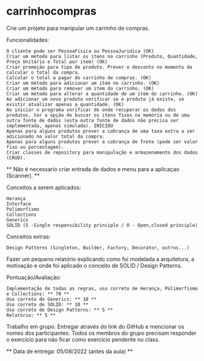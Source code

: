 # carrinhocompras

Crie um projeto para manipular um carrinho de compras.

Funcionalidades:

    O cliente pode ser PessoaFisica ou PessoaJuridica (OK)
    Criar um método para listar os itens no carrinho (Produto, Quantidade, Preço Unitário e Total por item) (OK)
    Criar promoção para tipo de produto. Prever o desconto no momento de calcular o total da compra.
    Calcular o total a pagar do carrinho de compras. (OK)
    Criar um método para adicionar um item no carrinho. (OK)
    Criar um método para remover um item do carrinho. (OK)
    Criar um método para alterar a quantidade de um item do carrinho. (OK)
    Ao adicionar um novo produto verificar se o produto já existe, se existir atualizar apenas a quantidade. (OK)
    Ao iniciar o programa verificar de onde recuperar os dados dos produtos, ter a opção de buscar os itens fixos na memória ou de uma outra fonte de dados (esta outra fonte de dados não precisa ser implementada, apenas simulada). INICIOU
    Apenas para alguns produtos prever a cobrança de uma taxa extra a ser adicionado no valor total da compra.
    Apenas para alguns produtos prever a cobrança de frete (pode ser valor fixo ou porcentagem).
    Criar classes de repository para manipulação e armazenamento dos dados (CRUD).

** Não é necessario criar entrada de dados e menu para a aplicaçao (Scanner). **

Conceitos a serem aplicados:

    Herança
    Interface
    Polimorfismo
    Collections
    Generics
    SOLID (S -Single responsibility principle / O - Open,closed principle)

Conceitos extras:

    Design Patterns (Singleton, Builder, Factory, Decorator, outros...)

Fazer um pequeno relatório explicando como foi modelada a arquitetura, a motivação e onde foi aplicado o conceito de SOLID / Design Patterns.

Pontuação/Avaliação:

    Implementação de todas as regras, uso correto de Herança, Polimorfismo e Collections: ** 70 **
    Uso correto de Generics: ** 10 **
    Uso correto de SOLID: ** 10 **
    Uso correto de Design Patterns: ** 5 **
    Relatório: ** 5 **

Trabalho em grupo. Entregar através do link do GitHub e mencionar os nomes dos participantes. Todos os membros do grupo precisam responder o exercício para não ficar como exercício pendente no class.

** Data de entrega: 05/08/2022 (antes da aula) **
